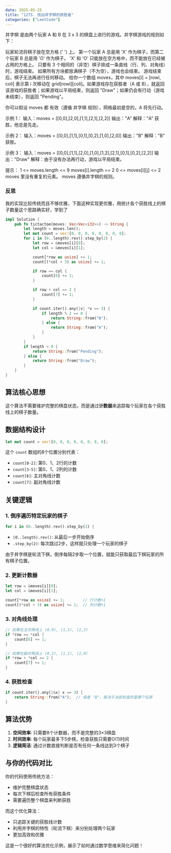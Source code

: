 ```yaml
---
date: 2025-05-25
title: "1275. 找出井字棋的获胜者"
categories: ["LeetCode"]
---
```


井字棋 是由两个玩家 A 和 B 在 3 x 3 的棋盘上进行的游戏。井字棋游戏的规则如下：

玩家轮流将棋子放在空方格 (' ') 上。
第一个玩家 A 总是用 'X' 作为棋子，而第二个玩家 B 总是用 'O' 作为棋子。
'X' 和 'O' 只能放在空方格中，而不能放在已经被占用的方格上。
只要有 3 个相同的（非空）棋子排成一条直线（行、列、对角线）时，游戏结束。
如果所有方块都放满棋子（不为空），游戏也会结束。
游戏结束后，棋子无法再进行任何移动。
给你一个数组 moves，其中 moves[i] = [rowi, coli] 表示第 i 次移动在 grid[rowi]\[coli]。如果游戏存在获胜者（A 或 B），就返回该游戏的获胜者；如果游戏以平局结束，则返回 "Draw"；如果仍会有行动（游戏未结束），则返回 "Pending"。

你可以假设 moves 都 有效（遵循 井字棋 规则），网格最初是空的，A 将先行动。

示例 1：
输入：moves = \[[0,0],[2,0],[1,1],[2,1],[2,2]]
输出："A"
解释："A" 获胜，他总是先走。

示例 2：
输入：moves = \[[0,0],[1,1],[0,1],[0,2],[1,0],[2,0]]
输出："B"
解释："B" 获胜。

示例 3：
输入：moves = \[[0,0],[1,1],[2,0],[1,0],[1,2],[2,1],[0,1],[0,2],[2,2]]
输出："Draw"
解释：由于没有办法再行动，游戏以平局结束。

提示：
1 <= moves.length <= 9
moves[i].length == 2
0 <= moves[i]\[j] <= 2
moves 里没有重复的元素。
moves 遵循井字棋的规则。

### 反思

我的实现比较传统而且不够优雅，下面这种实现更优雅，用统计各个获胜线上的棋子数量这个思路确实好，学到了

```rust
impl Solution {
    pub fn tictactoe(moves: Vec<Vec<i32>>) -> String {
        let length = moves.len();
        let mut count = vec![0, 0, 0, 0, 0, 0, 0, 0];
        for i in (0..length).rev().step_by(2) {
            let row = &moves[i][0];
            let col = &moves[i][1];

            count[*row as usize] += 1;
            count[(*col + 3) as usize] += 1;

            if row == col {
                count[6] += 1;
            }

            if row + col == 2 {
                count[7] += 1;
            }

            if count.iter().any(|v| *v == 3) {
                if length % 2 == 0 {
                    return String::from("B");
                } else {
                    return String::from("A");
                }
            }
        }
        if length < 9 {
            return String::from("Pending");
        } else {
            return String::from("Draw");
        }
    }
}
```

## 算法核心思想

这个算法不需要维护完整的棋盘状态，而是通过**计数器**来追踪每个玩家在各个获胜线上的棋子数量。

## 数据结构设计

```rust
let mut count = vec![0, 0, 0, 0, 0, 0, 0, 0];
```

这个 `count` 数组的8个位置分别代表：

- `count[0-2]`: 第0、1、2行的计数
- `count[3-5]`: 第0、1、2列的计数  
- `count[6]`: 主对角线计数
- `count[7]`: 副对角线计数

## 关键逻辑

### 1. 倒序遍历特定玩家的棋子

```rust
for i in (0..length).rev().step_by(2) {
```

- `(0..length).rev()`: 从最后一步开始倒序
- `.step_by(2)`: 每次跳过2步，这样就只处理一个玩家的棋子

由于井字棋是轮流下棋，倒序每隔2步取一个位置，就能只获取最后下棋玩家的所有棋子位置。

### 2. 更新计数器

```rust
let row = &moves[i][0];
let col = &moves[i][1];

count[*row as usize] += 1;        // 行计数+1
count[(*col + 3) as usize] += 1;  // 列计数+1
```

### 3. 对角线处理

```rust
// 如果在主对角线上 (0,0), (1,1), (2,2)
if *row == *col {
    count[6] += 1;
}

// 如果在副对角线上 (0,2), (1,1), (2,0)  
if *row + *col == 2 {
    count[7] += 1;
}
```

### 4. 获胜检查

```rust
if count.iter().any(|&x| x == 3) {
    return String::from("A");  // 或者 "B"，取决于当前检查的是哪个玩家
}
```

## 算法优势

1. **空间效率**: 只需要8个计数器，而不是完整的3×3棋盘
2. **时间效率**: 每个玩家最多下5步棋，检查获胜只需要O(1)时间
3. **逻辑简洁**: 通过计数直接判断是否有任何一条线达到3个棋子

## 与你的代码对比

你的代码使用传统方法：

- 维护完整棋盘状态
- 每次下棋后检查所有获胜条件
- 需要遍历整个棋盘来判断获胜

而这个优化算法：

- 只追踪关键的获胜线计数
- 利用井字棋的特性（轮流下棋）来分别处理两个玩家
- 更加高效和优雅

这是一个很好的算法优化示例，展示了如何通过数学思维来简化问题！
